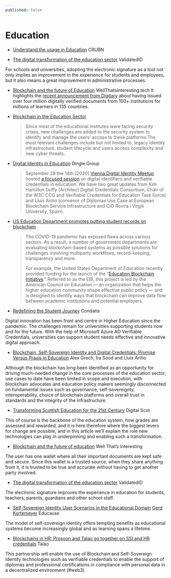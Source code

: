 ```yaml
---
published: false
---
```


# Education

* [Understand the usage in Education](https://www.ssi.crubn.com/education) CRUBN

* [The digital transformation of the education sector](https://www.validatedid.com/post-en/the-digital-transformation-of-the-education-sector) ValidatedID

For schools and universities, adopting the electronic signature as a tool not only implies an improvement in the experience for students and employees, but it also means a great improvement in administrative processes.
* [Blockchain and the future of Education](https://wellthatsinteresting.tech/blockchain-and-the-future-of-education/) WellThatsInteresting.tech
It highlights the [recent announcement from Digitary](https://www.digitary.net/myequals-1-million/) about having issued over four million digitally verified documents from 100+ institutions for millions of learners in 135 countries.
* [Blockchain in the Education Sector](https://potech.global/assets/pdfs/Potech-Labs-White%2520Paper_Blockchain-in-the-Education-Sector.pdf)
  > Since most of the educational institutes were facing security crises, new challenges are added to the security system to identify and manage the users’ access to these platforms.The most relevant challenges include but not limited to, legacy identity infrastructure, student lifecycle and users access complexity and new cyber threats.

* [Digital Identity in Education](https://www.thedinglegroup.com/blog/2020/10/4/digital-identity-in-education) Dingle Group
    > September 28 the 14th [2020] [Vienna Digital Identity Meetup](https://www.meetup.com/Vienna-Digital-Identity-Meetup/) hosted [a focused session](https://vimeo.com/464715275) on digital identifiers and verifiable credentials in education.  We have two great updates from Kim Hamilton Duffy (Architect Digital Credentials Consortium, Chair of the W3C CCG and Verifiable Credentials for Education Task Force) and Lluis Arińo (convenor of Diplomas Use Case at European Blockchain Service Infrastructure and CIO Rovira i Virgili University, Spain).
* [US Education Department promotes putting student records on blockchain](https://cointelegraph.com/news/us-education-department-promotes-putting-student-records-on-blockchain)
  > The COVID-19 pandemic has exposed flaws across various sectors. As a result, a number of government departments are evaluating blockchain-based systems as possible solutions for challenges involving multiparty workflows, record-keeping, transparency and more.
  > 
  > For example, the United States Department of Education recently provided funding for the launch of the “[Education Blockchain Initiative](https://www.acenet.edu/Research-Insights/Pages/Education-Blockchain-Initiative.aspx).” Referred to as the EBI, this project is led by the American Council on Education — an organization that helps the higher education community shape effective public policy — and is designed to identify ways that blockchain can improve data flow between academic institutions and potential employers.
* [Redefining the Student Journey](https://www.youtube.com/watch?v%3DenqQ0FyLaBc) Condatis

Digital innovation has been front and centre in Higher Education since the pandemic. The challenges remain for universities supporting students now and for the future. With the help of Microsoft Azure AD Verifiable Credentials, universities can support student needs effective and innovative digital approach.
* [Blockchain, Self-Sovereign Identity and Digital Credentials: Promise Versus Praxis in Education](https://www.frontiersin.org/articles/10.3389/fbloc.2021.616779/full) Alex Grech, Ira Sood and Lluís Ariño

Although the blockchain has long been identified as an opportunity for driving much-needed change in the core processes of the education sector, use cases to date have been limited in scope and execution, with blockchain advocates and education policy makers seemingly disconnected on fundamental issues such as governance, self-sovereignty, interoperability, choice of blockchain platforms and overall trust in standards and the integrity of the infrastructure.
* [Transforming Scottish Education for the 21st Century](https://digitalscot.net/transforming-scottish-education/) Digital Scot

This of course is the backbone of the education system, how grades are assessed and rewarded, and it is here therefore where the biggest levers for change are possible, and in this article we’ll explain the role new technologies can play in underpinning and enabling such a transformation.


* [Blockchain and the future of education](https://wellthatsinteresting.tech/blockchain-and-the-future-of-education/) Well That’s Interesting

The user has one wallet where all their important documents are kept safe and secure. Since this wallet is a trusted source, when they share anything from it, it is trusted to be true and accurate without having to get another party involved.

* [The digital transformation of the education sector](https://www.validatedid.com/post-en/the-digital-transformation-of-the-education-sector) ValidatedID

The electronic signature improves the experience in education for students, teachers, parents, guardians and other school staff.

* [Self-Sovereign Identity User Scenarios in the Educational Domain](https://er.educause.edu/articles/2022/4/self-sovereign-identity-user-scenarios-in-the-educational-domain) [Gerd Kortemeyer](https://members.educause.edu/gerd-kortemeyer) Educause

The model of self-sovereign identity offers tempting benefits as educational systems become increasingly global and as learning spans a lifetime.

* [Blockchains in HR: Prosoon and Talao go together on SSI and HR credentials](https://medium.com/@talao_io/blockchains-in-hr-prosoon-and-talao-go-together-on-ssi-and-hr-credentials-3b92968011fe) Talao

This partnership will enable the use of Blockchain and Self-Sovereign Identity technologies such as verifiable credentials to enable the support of diplomas and professional certifications in compliance with personal data in a decentralized environment (#web3).
